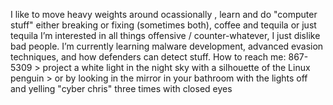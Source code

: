 I like to move heavy weights around ocassionally , learn and do "computer stuff" either breaking or fixing (sometimes both), coffee and tequila or just tequila 
I’m interested in all things offensive / counter-whatever, I just dislike bad people. 
I’m currently learning malware development, advanced evasion techniques, and how defenders can detect stuff.
How to reach me: 867-5309 > project a white light in the night sky with a silhouette of the Linux penguin > or by looking in the mirror in your bathroom with the lights off and yelling "cyber chris" three times with closed eyes

